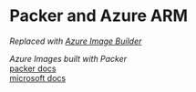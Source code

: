 # Packer and Azure ARM #  

*Replaced with [Azure Image Builder](../../../main/azure-image-builder)*  

*Azure Images built with Packer*  
[packer docs](https://www.packer.io/docs/builders/azure/arm)  
[microsoft docs](https://learn.microsoft.com/en-us/azure/virtual-machines/windows/build-image-with-packer)  